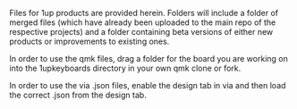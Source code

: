 Files for 1up products are provided herein. Folders will include a folder of merged files (which have already been uploaded to the main repo of the respective projects) and a folder containing beta versions of either new products or improvements to existing ones.

In order to use the qmk files, drag a folder for the board you are working on into the 1upkeyboards directory in your own qmk clone or fork.

In order to use the via .json files, enable the design tab in via and then load the correct .json from the design tab.

